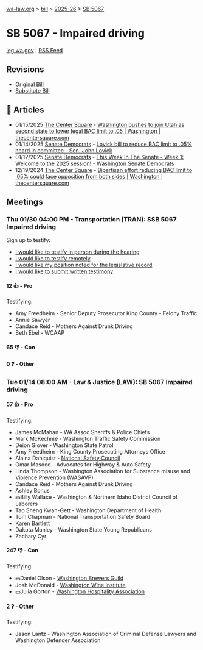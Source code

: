 [wa-law.org](/) > [bill](/bill/) > [2025-26](/bill/2025-26/) > [SB 5067](/bill/2025-26/sb/5067/)

# SB 5067 - Impaired driving
[leg.wa.gov](https://app.leg.wa.gov/billsummary?BillNumber=5067&Year=2025&Initiative=false) | [RSS Feed](./rss.xml)

## Revisions
* [Original Bill](1/)
* [Substitute Bill](S/)

## 📰 Articles
* 01/15/2025 [The Center Square](/org/the_center_square/) - [Washington pushes to join Utah as second state to lower legal BAC limit to .05 | Washington | thecentersquare.com](https://www.thecentersquare.com/washington/article_89c3ddcc-d37a-11ef-bd43-1be55febbc3b.html#:~:text=Senate%20Bill%205067)
* 01/14/2025 [Senate Democrats](/org/senate_democrats/) - [Lovick bill to reduce BAC limit to .05% heard in committee - Sen. John Lovick](https://senatedemocrats.wa.gov/lovick/2025/01/14/lovick-bill-to-reduce-bac-limit-to-05-heard-in-committee/#:~:text=Senate%20Bill%205067)
* 01/12/2025 [Senate Democrats](/org/senate_democrats/) - [This Week In The Senate - Week 1: Welcome to the 2025 session! - Washington Senate Democrats](https://senatedemocrats.wa.gov/blog/2025/01/12/this-week-in-the-senate-week-1-welcome-to-the-2025-session/#:~:text=Senate%20Bill%205067)
* 12/19/2024 [The Center Square](/org/the_center_square/) - [Bipartisan effort reducing BAC limit to .05% could face opposition from both sides | Washington | thecentersquare.com](https://www.thecentersquare.com/washington/article_5743f656-be4f-11ef-8e62-f748d7706995.html#:~:text=Senate%20Bill%205067)

## Meetings
### Thu 01/30 04:00 PM - Transportation (TRAN): SSB 5067 Impaired driving
Sign up to testify:
* [I would like to testify in person during the hearing](https://app.leg.wa.gov/csi/Testifier/Add?chamber=House&mId=32532&aId=162361&caId=25196&tId=1)
* [I would like to testify remotely](https://app.leg.wa.gov/csi/Testifier/Add?chamber=House&mId=32532&aId=162361&caId=25196&tId=2)
* [I would like my position noted for the legislative record](https://app.leg.wa.gov/csi/Testifier/Add?chamber=House&mId=32532&aId=162361&caId=25196&tId=3)
* [I would like to submit written testimony](https://app.leg.wa.gov/csi/Testifier/Add?chamber=House&mId=32532&aId=162361&caId=25196&tId=4)

#### 12 👍 - Pro
Testifying:
* Amy Freedheim - Senior Deputy Prosecutor King County - Felony Traffic
* Annie Sawyer
* Candace Reid - Mothers Against Drunk Driving
* Beth Ebel - WCAAP

#### 65 👎 - Con

#### 0 ❓ - Other

### Tue 01/14 08:00 AM - Law & Justice (LAW): SB 5067 Impaired driving
#### 57 👍 - Pro
Testifying:
* James McMahan - WA Assoc Sheriffs & Police Chiefs
* Mark McKechnie - Washington Traffic Safety Commission
* Deion Glover - Washington State Patrol
* Amy Freedheim - King County Prosecuting Attorneys Office
* Alaina Dahlquist - [National Safety Council](/org/national_safety_council/)
* Omar Masood - Advocates for Highway & Auto Safety
* Linda Thompson - Washington Association for Substance misuse and Violence Prevention (WASAVP)
* Candace Reid - Mothers Against Drunk Driving
* Ashley Bonus
* 💵Billy Wallace - Washington & Northern Idaho District Council of Laborers
* Tao Sheng Kwan-Gett - Washington Department of Health
* Tom Chapman - National Transportation Safety Board
* Karen Bartlett
* Dakota Manley - Washington State Young Republicans
* Zachary Cyr

#### 247 👎 - Con
Testifying:
* 💵Daniel Olson - [Washington Brewers Guild](/org/washington_brewers_guild/)
* Josh McDonald - [Washington Wine Institute](/org/washington_wine_institute/)
* 💵Julia Gorton - [Washington Hospitality Association](/org/washington_hospitality_association/)

#### 2 ❓ - Other
Testifying:
* Jason Lantz - Washington Association of Criminal Defense Lawyers and Washington Defender Association
